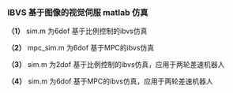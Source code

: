 ### IBVS 基于图像的视觉伺服 matlab 仿真

**（1）**
sim.m 为6dof 基于比例控制的ibvs仿真

**（2）**
mpc_sim.m 为6dof 基于MPC的ibvs仿真

**（3）**
sim.m 为2dof 基于比例控制的ibvs仿真，应用于两轮差速机器人

**（4）**
sim.m 为6dof 基于MPC的ibvs仿真，应用于两轮差速机器人